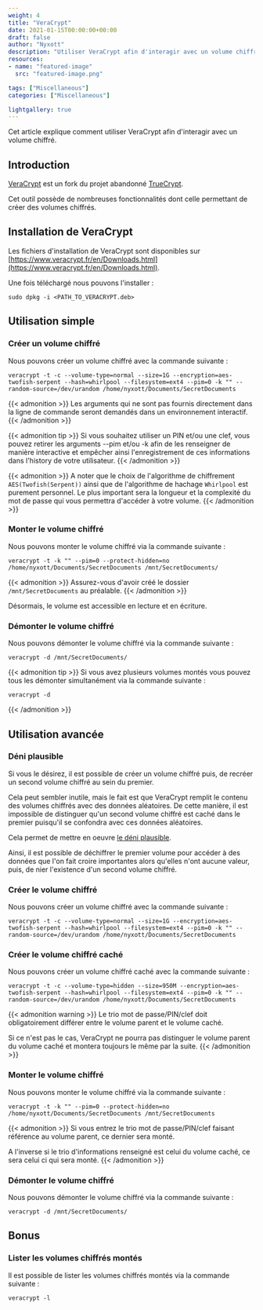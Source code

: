 ```yaml
---
weight: 4
title: "VeraCrypt"
date: 2021-01-15T00:00:00+00:00
draft: false
author: "Nyxott"
description: "Utiliser VeraCrypt afin d'interagir avec un volume chiffré"
resources:
- name: "featured-image"
  src: "featured-image.png"

tags: ["Miscellaneous"]
categories: ["Miscellaneous"]

lightgallery: true
---
```


Cet article explique comment utiliser VeraCrypt afin d'interagir avec un volume chiffré.

<!--more-->

## Introduction

[VeraCrypt](https://www.veracrypt.fr/en/Home.html) est un fork du projet abandonné [TrueCrypt](https://truecrypt.fr/).

Cet outil possède de nombreuses fonctionnalités dont celle permettant de créer des volumes chiffrés.

## Installation de VeraCrypt

Les fichiers d'installation de VeraCrypt sont disponibles sur [https://www.veracrypt.fr/en/Downloads.html](https://www.veracrypt.fr/en/Downloads.html).

Une fois téléchargé nous pouvons l'installer :
```shell
sudo dpkg -i <PATH_TO_VERACRYPT.deb>
```

## Utilisation simple

### Créer un volume chiffré

Nous pouvons créer un volume chiffré avec la commande suivante :
```shell
veracrypt -t -c --volume-type=normal --size=1G --encryption=aes-twofish-serpent --hash=whirlpool --filesystem=ext4 --pim=0 -k "" --random-source=/dev/urandom /home/nyxott/Documents/SecretDocuments
```

{{< admonition >}}
Les arguments qui ne sont pas fournis directement dans la ligne de commande seront demandés dans un environnement interactif.
{{< /admonition >}}

{{< admonition tip >}}
Si vous souhaitez utiliser un PIN et/ou une clef, vous pouvez retirer les arguments --pim et/ou -k afin de les renseigner de manière interactive et empêcher ainsi l'enregistrement de ces informations dans l'history de votre utilisateur.
{{< /admonition >}}

{{< admonition >}}
A noter que le choix de l'algorithme de chiffrement `AES(Twofish(Serpent))` ainsi que de l'algorithme de hachage `Whirlpool` est purement personnel. Le plus important sera la longueur et la complexité du mot de passe qui vous permettra d'accéder à votre volume.
{{< /admonition >}}

### Monter le volume chiffré

Nous pouvons monter le volume chiffré via la commande suivante :
```shell
veracrypt -t -k "" --pim=0 --protect-hidden=no /home/nyxott/Documents/SecretDocuments /mnt/SecretDocuments/
```

{{< admonition >}}
Assurez-vous d'avoir créé le dossier `/mnt/SecretDocuments` au préalable.
{{< /admonition >}}

Désormais, le volume est accessible en lecture et en écriture.

### Démonter le volume chiffré

Nous pouvons démonter le volume chiffré via la commande suivante :
```shell
veracrypt -d /mnt/SecretDocuments/
```

{{< admonition tip >}}
Si vous avez plusieurs volumes montés vous pouvez tous les démonter simultanément via la commande suivante :
```
veracrypt -d
```
{{< /admonition >}}

## Utilisation avancée

### Déni plausible

Si vous le désirez, il est possible de créer un volume chiffré puis, de recréer un second volume chiffré au sein du premier.

Cela peut sembler inutile, mais le fait est que VeraCrypt remplit le contenu des volumes chiffrés avec des données aléatoires. De cette manière, il est impossible de distinguer qu'un second volume chiffré est caché dans le premier puisqu'il se confondra avec ces données aléatoires. 

Cela permet de mettre en oeuvre [le déni plausible](https://fr.wikipedia.org/wiki/D%C3%A9ni_plausible_(cryptologie)).

Ainsi, il est possible de déchiffrer le premier volume pour accéder à des données que l'on fait croire importantes alors qu'elles n'ont aucune valeur, puis, de nier l'existence d'un second volume chiffré.

### Créer le volume chiffré

Nous pouvons créer un volume chiffré avec la commande suivante :
```shell
veracrypt -t -c --volume-type=normal --size=1G --encryption=aes-twofish-serpent --hash=whirlpool --filesystem=ext4 --pim=0 -k "" --random-source=/dev/urandom /home/nyxott/Documents/SecretDocuments
```

### Créer le volume chiffré caché

Nous pouvons créer un volume chiffré caché avec la commande suivante :
```shell
veracrypt -t -c --volume-type=hidden --size=950M --encryption=aes-twofish-serpent --hash=whirlpool --filesystem=ext4 --pim=0 -k "" --random-source=/dev/urandom /home/nyxott/Documents/SecretDocuments
```

{{< admonition warning >}}
Le trio mot de passe/PIN/clef doit obligatoirement différer entre le volume parent et le volume caché.

Si ce n'est pas le cas, VeraCrypt ne pourra pas distinguer le volume parent du volume caché et montera toujours le même par la suite.
{{< /admonition >}}

### Monter le volume chiffré

Nous pouvons monter le volume chiffré via la commande suivante :
```shell
veracrypt -t -k "" --pim=0 --protect-hidden=no /home/nyxott/Documents/SecretDocuments /mnt/SecretDocuments
```

{{< admonition >}}
Si vous entrez le trio mot de passe/PIN/clef faisant référence au volume parent, ce dernier sera monté.

A l'inverse si le trio d'informations renseigné est celui du volume caché, ce sera celui ci qui sera monté.
{{< /admonition >}}

### Démonter le volume chiffré

Nous pouvons démonter le volume chiffré via la commande suivante :
```shell
veracrypt -d /mnt/SecretDocuments/
```

## Bonus

### Lister les volumes chiffrés montés

Il est possible de lister les volumes chiffrés montés via la commande suivante :
```shell
veracrypt -l
```
